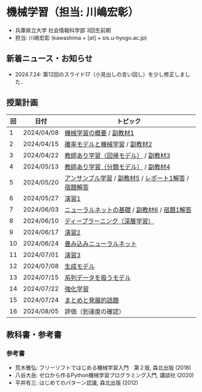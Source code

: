 # 機械学習（担当: 川嶋宏彰）

- 兵庫県立大学 社会情報科学部 3回生前期
- 担当: 川嶋宏彰 (kawashima + [at] + sis.u-hyogo.ac.jp)

## 新着ニュース・お知らせ

- 2024.7.24: 第12回のスライド17（小見出しの言い回し）を少し修正しました．

## 授業計画

|回 |日付 |トピック|
|---|---|---|
|1 |2024/04/08 |[機械学習の概要](slide/MachineLearning2024_01.pdf) / [副教材1](slide/ml2024intro_01.pdf)|
|2 |2024/04/15 |[確率モデルと機械学習](slide/MachineLearning2024_02.pdf) / [副教材2](slide/ml2024intro_02.pdf)|
|3 |2024/04/22 |[教師あり学習（回帰モデル）](slide/MachineLearning2024_03.pdf) / [副教材3](slide/ml2024intro_03.pdf)|
|4 |2024/05/13 |[教師あり学習（分類モデル）](slide/MachineLearning2024_04.pdf) / [副教材4](slide/ml2024intro_04.pdf)|
|5 |2024/05/20 |[アンサンブル学習](slide/MachineLearning2024_05.pdf) / [副教材5](slide/ml2024intro_05.pdf) / [レポート1解答](slide/MachineLearning2024_report1_answer.pdf) / [宿題解答](slide/MachineLearning2024_04-05_suppl.pdf)|
|6 |2024/05/27 |[演習1](slide/MachineLearning2024_06.pdf)|
|7 |2024/06/03 |[ニューラルネットの基礎](slide/MachineLearning2024_07.pdf) / [副教材6](slide/ml2024intro_06.pdf) / [宿題1解答](slide/MachineLearning2024_07_hw1.pdf)|
|8 |2024/06/10 |[ディープラーニング（深層学習）](slide/MachineLearning2024_08.pdf)|
|9 |2024/06/17 |[演習2](slide/MachineLearning2024_09.pdf)|
|10|2024/06/24 |[畳み込みニューラルネット](slide/MachineLearning2024_10.pdf)|
|11|2024/07/01 |[演習3](slide/MachineLearning2024_11.pdf)|
|12|2024/07/08 |[生成モデル](slide/MachineLearning2024_12.pdf)|
|13|2024/07/15 |[系列データを扱うモデル](slide/MachineLearning2024_13.pdf)|
|14|2024/07/22 |[強化学習](slide/MachineLearning2024_14.pdf)|
|15|2024/07/24 |[まとめと発展的話題](slide/MachineLearning2024_15.pdf)|
|16|2024/08/05 |評価（到達度の確認）|


## 教科書・参考書

### 参考書

- 荒木雅弘: フリーソフトではじめる機械学習入門　第２版, 森北出版 (2018)
- 八谷大岳: ゼロから作るPython機械学習プログラミング入門, 講談社 (2020)
- 平井有三: はじめてのパターン認識, 森北出版 (2012)

